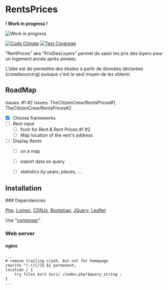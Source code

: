 # RentsPrices

**! Work in progress !**

![Work in progress][workInProgressImage]

[![Code Climate](https://codeclimate.com/github/TheCitizenCrew/RentsPrices/badges/gpa.svg)](https://codeclimate.com/github/TheCitizenCrew/RentsPrices)
[![Test Coverage](https://codeclimate.com/github/TheCitizenCrew/RentsPrices/badges/coverage.svg)](https://codeclimate.com/github/TheCitizenCrew/RentsPrices)

"RentPrices" aka "PrixDesLoyers" permet de saisir les prix des loyers pour un logement année après années.

L'idée est de permettre des études à partir de données déclarées (crowdsourcing) puisque c'est le seul moyen de les obtenir.

## RoadMap

issues: #1 #2
issues: TheCitizenCrew/RentsPrices#1, TheCitizenCrew/RentsPrices#2

- [x] Choose frameworks
- [ ] Rent input
  - [ ] form for Rent & Rent Prices #1 #2
  - [ ] Map location of the rent's address
- [ ] Display Rents
  - [ ] on a map
  - [ ] export data on query
  - [ ] statistics by years, places, ... 


## Installation

### Dependencies

[Php](http://php.net), [Lumen](http://lumen.laravel.com), [CDNJs](https://cdnjs.com/), [Bootstrap](http://getbootstrap.com), [JQuery](http://jquery.com), [Leaflet](http://leafletjs.com/)
 
Use "[composer](https://getcomposer.org/)".

### Web server

#### nginx

	...
	# remove trailing slash, but not for homepage
	rewrite ^(.+)[/]$ $1 permanent;
	location / {
		try_files $uri $uri/ /index.php?$query_string ;
	}
	...


[workInProgressImage]: http://upload.wikimedia.org/wikipedia/commons/thumb/2/26/Work_in_progress_%283709389075%29.jpg/320px-Work_in_progress_%283709389075%29.jpg?raw=true
 
